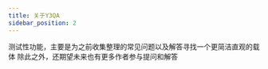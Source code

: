```yaml
---
title: 关于Y3QA
sidebar_position: 2
---
```


测试性功能，主要是为之前收集整理的常见问题以及解答寻找一个更简洁直观的载体
除此之外，还期望未来也有更多作者参与提问和解答